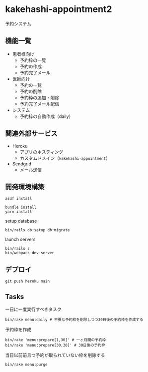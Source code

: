 # kakehashi-appointment2
予約システム

## 機能一覧

- 患者様向け
  - 予約枠の一覧
  - 予約の作成
  - 予約完了メール
- 医師向け
  - 予約の一覧
  - 予約の削除
  - 予約枠の追加・削除
  - 予約完了メール配信
- システム
  - 予約枠の自動作成（daily）

## 関連外部サービス

- Heroku
  - アプリのホスティング
  - カスタムドメイン（`kakehashi-appointment`）
- Sendgrid
  - メール送信

## 開発環境構築

```
asdf install

bundle install
yarn install
```

setup database
```
bin/rails db:setup db:migrate
```

launch servers
```
bin/rails s
bin/webpack-dev-server
```

## デプロイ
```
git push heroku main
```

## Tasks
一日に一度実行すべきタスク
```
bin/rake menu:daily # 不要な予約枠を削除しつつ30日後の予約枠を作成する
```

予約枠を作成
```
bin/rake 'menu:prepare[1,30]' # 一ヶ月間の予約枠
bin/rake 'menu:prepare[30,30]' # 30日後の予約枠
```

当日以前前且つ予約が取られていない枠を削除する
```
bin/rake menu:purge
```
